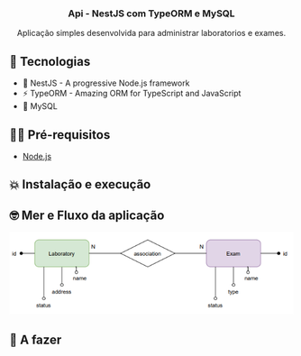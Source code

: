 <h3 align="center">
  Api - NestJS com TypeORM e MySQL
</h3>

<p align="center">Aplicação simples desenvolvida para administrar laboratorios e exames.
</p>

## 👾 Tecnologias

- 🚀 NestJS - A progressive Node.js framework
- ⚡ TypeORM - Amazing ORM for TypeScript and JavaScript
- 💾 MySQL 
## ✋🏻 Pré-requisitos

- [Node.js](https://nodejs.org/en/)

## 💥 Instalação e execução


## 🤓 Mer e Fluxo da aplicação
![Screenshot](/docs/mer.PNG)


## 🧐 A fazer


